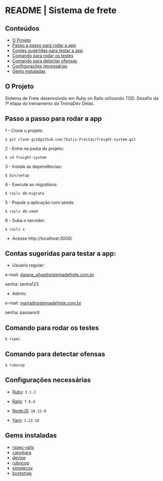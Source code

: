 # README | Sistema de frete

## Conteúdos
  * [O Projeto](#o-projeto)
  * [Passo a passo para rodar a app](#passo-a-passo-para-rodar-a-app)
  * [Contas sugeridas para testar a app](#contas-sugeridas-para-testar-a-app)
  * [Comando para rodar os testes](#comando-para-rodar-os-testes)
  * [Comando para detectar ofensas](#comando-para-detectar-ofensas)
  * [Configurações necessárias](#configurações-necessárias)
  * [Gems instaladas](#gems-instaladas)
  
## O Projeto

<p align = "justify"> Sistema de Frete desenvolvido em Ruby on Rails utilizando TDD. Desafio da 1ª etapa do treinamento do TreinaDev Delas. </p>

## Passo a passo para rodar a app

<p align = "justify"> 1 - Clone o projeto: </p>

```
$ git clone git@github.com:Thalis-Freitas/freight-system.git
```

<p align = "justify"> 2 - Entre na pasta do projeto: </p>

```
$ cd freight-system
```

<p align = "justify"> 3 - Instale as dependências: </p>

```
$ bin/setup
```

<p align = "justify"> 4 - Execute as migrations: </p>

```
$ rails db:migrate
```

<p align = "justify"> 5 - Popule a aplicação com seeds: </p>

```
$ rails db:seed
```

<p align = "justify"> 6 - Suba o servidor: </p>

```
$ rails s
```

* Acesse http://localhost:3000/

## Contas sugeridas para testar a app:

* Usuário regular: 

e-mail: daiane_silva@sistemadefrete.com.br

senha: senha123

* Admin: 

e-mail: marta@sistemadefrete.com.br 

senha: password

## Comando para rodar os testes

```
$ rspec
```

## Comando para detectar ofensas

```
$ rubocop
```

## Configurações necessárias

- [Ruby](https://ruby-doc.org/core-3.1.2/): `3.1.2`

- [Rails](https://rubyonrails.org/index.html): `7.0.4`

- [NodeJS](https://nodejs.org/en/): `18.12.0`

- [Yarn](https://classic.yarnpkg.com/lang/en/docs/): `1.22.19`

## Gems instaladas

- [rspec-rails](https://rspec.info/)
- [capybara](https://rubydoc.info/github/teamcapybara/capybara)
- [devise](https://github.com/heartcombo/devise)
- [rubocop](https://github.com/rubocop/rubocop)
- [simplecov](https://github.com/simplecov-ruby/simplecov)
- [bootstrap](https://getbootstrap.com/)
 